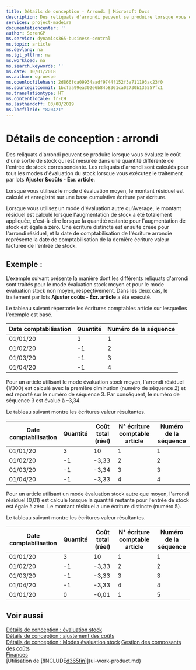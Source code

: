```yaml
---
title: Détails de conception - Arrondi | Microsoft Docs
description: Des reliquats d'arrondi peuvent se produire lorsque vous évaluez le coût d'une sortie de stock qui est mesurée dans une quantité différente de l'entrée de stock correspondante. Les reliquats d'arrondi sont calculés pour tous les modes d'évaluation du stock lorsque vous exécutez le traitement par lots **Ajuster &coûts - Écr. article**.
services: project-madeira
documentationcenter: ''
author: SorenGP
ms.service: dynamics365-business-central
ms.topic: article
ms.devlang: na
ms.tgt_pltfrm: na
ms.workload: na
ms.search.keywords: ''
ms.date: 10/01/2018
ms.author: sgroespe
ms.openlocfilehash: 2d866fda09934aadf9744f152f3a711193ac23f0
ms.sourcegitcommit: 1bcfaa99ea302e6b84b8361ca02730b135557fc1
ms.translationtype: HT
ms.contentlocale: fr-CH
ms.lasthandoff: 03/08/2019
ms.locfileid: "820421"
---
```

# <a name="design-details-rounding"></a>Détails de conception : arrondi
Des reliquats d'arrondi peuvent se produire lorsque vous évaluez le coût d'une sortie de stock qui est mesurée dans une quantité différente de l'entrée de stock correspondante. Les reliquats d'arrondi sont calculés pour tous les modes d'évaluation du stock lorsque vous exécutez le traitement par lots **Ajuster &coûts - Écr. article**.  

 Lorsque vous utilisez le mode d'évaluation moyen, le montant résiduel est calculé et enregistré sur une base cumulative écriture par écriture.  

 Lorsque vous utilisez un mode d'évaluation autre qu'Average, le montant résiduel est calculé lorsque l'augmentation de stock a été totalement appliquée, c'est-à-dire lorsque la quantité restante pour l'augmentation de stock est égale à zéro. Une écriture distincte est ensuite créée pour l'arrondi résiduel, et la date de comptabilisation de l'écriture arrondie représente la date de comptabilisation de la dernière écriture valeur facturée de l'entrée de stock.  

## <a name="example"></a>Exemple :  
 L'exemple suivant présente la manière dont les différents reliquats d'arrondi sont traités pour le mode évaluation stock moyen et pour le mode évaluation stock non moyen, respectivement. Dans les deux cas, le traitement par lots **Ajuster coûts - Écr. article** a été exécuté.  

 Le tableau suivant répertorie les écritures comptables article sur lesquelles l'exemple est basé.  

|Date comptabilisation|Quantité|Numéro de la séquence|  
|------------------|--------------|---------------|  
|01/01/20|3|1|  
|01/02/20|-1|2|  
|01/03/20|-1|3|  
|01/04/20|-1|4|  

 Pour un article utilisant le mode évaluation stock moyen, l'arrondi résiduel (1/300) est calculé avec la première diminution (numéro de séquence 2) et est reporté sur le numéro de séquence 3. Par conséquent, le numéro de séquence 3 est évalué à –3,34.  

 Le tableau suivant montre les écritures valeur résultantes.  

|Date comptabilisation|Quantité|Coût total (réel)|N° écriture comptable article|Numéro de la séquence|  
|------------------|--------------|----------------------------|---------------------------|---------------|  
|01/01/20|3|10|1|1|  
|01/02/20|-1|-3,33|2|2|  
|01/03/20|-1|-3,34|3|3|  
|01/04/20|-1|-3,33|4|4|  

 Pour un article utilisant un mode évaluation stock autre que moyen, l'arrondi résiduel (0,01) est calculé lorsque la quantité restante pour l'entrée de stock est égale à zéro. Le montant résiduel a une écriture distincte (numéro 5).  

 Le tableau suivant montre les écritures valeur résultantes.  

|Date comptabilisation|Quantité|Coût total (réel)|N° écriture comptable article|Numéro de la séquence|  
|------------------|--------------|----------------------------|---------------------------|---------------|  
|01/01/20|3|10|1|1|  
|01/02/20|-1|-3,33|2|2|  
|01/03/20|-1|-3,33|3|3|  
|01/04/20|-1|-3,33|4|4|  
|01/01/20|0|-0,01|1|5|  

## <a name="see-also"></a>Voir aussi  
 [Détails de conception : évaluation stock](design-details-inventory-costing.md)   
 [Détails de conception : ajustement des coûts](design-details-cost-adjustment.md)   
 [Détails de conception : Modes évaluation stock](design-details-costing-methods.md) [Gestion des composants des coûts](finance-manage-inventory-costs.md)  
 [Finances](finance.md)  
 [Utilisation de [!INCLUDE[d365fin](includes/d365fin_md.md)]](ui-work-product.md)
